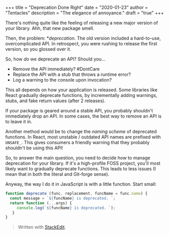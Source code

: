 +++
title = "Deprecation Done Right"
date = "2020-01-23"
author = "Tentacles"
description = "The elegance of annoyance."
draft = "true"
+++

There's nothing quite like the feeling of releasing a new major version of your library. Ahh, that new package smell.

Then, the problem: **deprecation*. The old version included a hard-to-use, overcomplicated API. In retrospect, you were rushing to release the first version, so you glossed over it.

So, how *do* we deprecate an API? Should you...

- Remove the API immediately? #DontCare
- Replace the API with a stub that throws a runtime error?
- Log a warning to the console upon invocation?

This all depends on how your application is released. Some libraries like React gradually deprecate functions, by incrementally adding warnings, stubs, and fake return values (after 2 releases). 

If your package is geared around a stable API, you probably shouldn't immediately drop an API. In some cases, the best way to remove an API is to leave it in.

Another method would be to change the *naming scheme* of deprecated functions. In React, most unstable / outdated API names are prefixed with `UNSAFE_`. This gives consumers a friendly warning that they probably shouldn't be using this API!

So, to answer the main question, you need to decide *how* to manage deprecation for your library. If it's a high-profile FOSS project, you'll most likely want to gradually deprecate functions. This leads to less issues (I mean that in both the literal and Git-forge sense).

Anyway, the way I do it in JavaScript is with a little function. Start small:

```js
function deprecate (func, replacement, funcName = func.name) {
  const message = `${funcName} is deprecated. `;
  return function (...args) {
     console.log(`${funcName} is deprecated. `);
   }
}
```


> Written with [StackEdit](https://stackedit.io/).
<!--stackedit_data:
eyJoaXN0b3J5IjpbODkyMDgzMTU3XX0=
-->